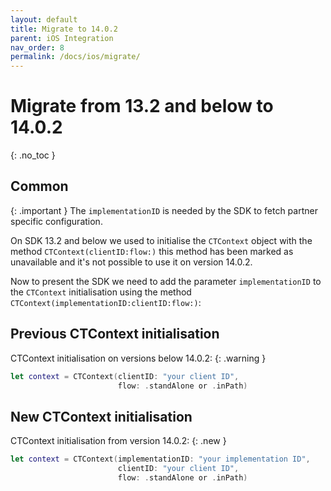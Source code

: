 ```yaml
---
layout: default
title: Migrate to 14.0.2
parent: iOS Integration
nav_order: 8
permalink: /docs/ios/migrate/
---
```


# Migrate from 13.2 and below to 14.0.2
{: .no_toc }

## Common 

{: .important }
The `implementationID` is needed by the SDK to fetch partner specific configuration.<br/>

On SDK 13.2 and below we used to initialise the `CTContext` object with the method `CTContext(clientID:flow:)` this method has been marked as unavailable and it's not possible to use it on version 14.0.2.

Now to present the SDK we need to add the parameter `implementationID` to the `CTContext` initialisation using the method `CTContext(implementationID:clientID:flow:)`:<br/>

## Previous CTContext initialisation 
CTContext initialisation on versions below 14.0.2:
{: .warning }
```swift
let context = CTContext(clientID: "your client ID", 
                        flow: .standAlone or .inPath)
```

## New CTContext initialisation 
CTContext initialisation from version 14.0.2:
{: .new }
```swift
let context = CTContext(implementationID: "your implementation ID", 
                        clientID: "your client ID", 
                        flow: .standAlone or .inPath)
```